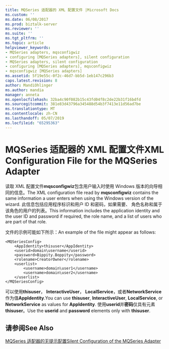 ```yaml
---
title: MQSeries 适配器的 XML 配置文件 |Microsoft Docs
ms.custom: ''
ms.date: 06/08/2017
ms.prod: biztalk-server
ms.reviewer: ''
ms.suite: ''
ms.tgt_pltfrm: ''
ms.topic: article
helpviewer_keywords:
- MQSeries adapters, mqsconfigwiz
- configuring [MQSeries adapters], silent configuration
- MQSeries adapters, silent configuration
- configuring [MQSeries adapters], mqsconfigwiz
- mqsconfigwiz [MQSeries adapters]
ms.assetid: 5f19e55c-0f2c-46d7-bb5d-1eb147c296b3
caps.latest.revision: 8
author: MandiOhlinger
ms.author: mandia
manager: anneta
ms.openlocfilehash: 32ba4c90f082b15c43fd04f8c2de22b31f16bdfd
ms.sourcegitcommit: 381e83d43796a345488d54b3f7413e11d56ad7be
ms.translationtype: MT
ms.contentlocale: zh-CN
ms.lasthandoff: 05/07/2019
ms.locfileid: "65295363"
---
```

# <a name="xml-configuration-file-for-the-mqseries-adapter"></a><span data-ttu-id="1514b-102">MQSeries 适配器的 XML 配置文件</span><span class="sxs-lookup"><span data-stu-id="1514b-102">XML Configuration File for the MQSeries Adapter</span></span>
<span data-ttu-id="1514b-103">读取 XML 配置文件**mqsconfigwiz**包含用户输入时使用 Windows 版本的向导相同的信息。</span><span class="sxs-lookup"><span data-stu-id="1514b-103">The XML configuration file read by **mqsconfigwiz** contains the same information a user enters when using the Windows version of the wizard.</span></span> <span data-ttu-id="1514b-104">此信息包括应用程序标识和用户 ID 和密码，如果需要、 角色名称和属于该角色的用户的列表。</span><span class="sxs-lookup"><span data-stu-id="1514b-104">This information includes the application identity and the user ID and password if required, the role name, and a list of users who are part of that role.</span></span>  
  
 <span data-ttu-id="1514b-105">文件的示例可能如下所示：</span><span class="sxs-lookup"><span data-stu-id="1514b-105">An example of the file might appear as follows:</span></span>  
  
```  
<MQSeriesConfig>  
    <AppIdentity>thisuser</AppIdentity>  
    <userid>domain\username</userid>  
    <password>Bippity.Boppity</password>  
    <rolename>CreatorOwner</rolename>  
    <userlist>  
        <username>domain\user1</username>  
        <username>domain\user2</username>  
    </userlist>  
</MQSeriesConfig>  
```  
  
 <span data-ttu-id="1514b-106">可以使用**thisuser**， **InteractiveUser**， **LocalService**，或者**NetworkService**作为值**AppIdentity**.</span><span class="sxs-lookup"><span data-stu-id="1514b-106">You can use **thisuser**, **InteractiveUser**, **LocalService**, or **NetworkService** as values for **AppIdentity**.</span></span> <span data-ttu-id="1514b-107">使用**userid**并**密码**仅具有元素**thisuser**。</span><span class="sxs-lookup"><span data-stu-id="1514b-107">Use the **userid** and **password** elements only with **thisuser**.</span></span>  
  
## <a name="see-also"></a><span data-ttu-id="1514b-108">请参阅</span><span class="sxs-lookup"><span data-stu-id="1514b-108">See Also</span></span>  
 [<span data-ttu-id="1514b-109">MQSeries 适配器的无提示配置</span><span class="sxs-lookup"><span data-stu-id="1514b-109">Silent Configuration of the MQSeries Adapter</span></span>](../core/silent-configuration-of-the-mqseries-adapter.md)